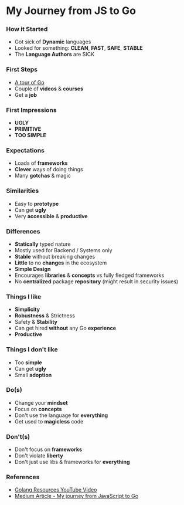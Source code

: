 # My Journey from JS to Go

### How it Started

- Got sick of **Dynamic** languages
- Looked for something: **CLEAN**, **FAST**, **SAFE**, **STABLE**
- The **Language Authors** are SICK

### First Steps

- [A tour of Go](https://tour.golang.org/)
- Couple of **videos** & **courses**
- Get a **job**

### First Impressions

- **UGLY**
- **PRIMITIVE**
- **TOO SIMPLE**

### Expectations

- Loads of **frameworks**
- **Clever** ways of doing things
- Many **gotchas** & magic

### Similarities

- Easy to **prototype**
- Can get **ugly**
- Very **accessible** & **productive**

### Differences

- **Statically** typed nature
- Mostly used for Backend / Systems only
- **Stable** without breaking changes
- **Little** to no **changes** in the ecosystem
- **Simple Design**
- Encourages **libraries** & **concepts** vs fully fledged frameworks
- No **centralized** package **repository** (might result in security issues)

### Things I like

- **Simplicity**
- **Robustness** & Strictness
- Safety & **Stability**
- Can get hired **without** any Go **experience**
- **Productive**

### Things I don't like

- Too **simple**
- Can get **ugly**
- Small **adoption**

### Do(s)

- Change your **mindset**
- Focus on **concepts**
- Don't use the language for **everything**
- Get used to **magicless** code

### Don't(s)

- Don't focus on **frameworks**
- Don't violate **liberty**
- Don't just use libs & frameworks for **everything**

### References

- [Golang Resources YouTube Video](https://youtu.be/S8ufuQLa4BY)
- [Medium Article - My journey from JavaScript to Go](https://steevehook.medium.com/my-journey-from-javascript-to-go-9fb1e5d49fc2)
